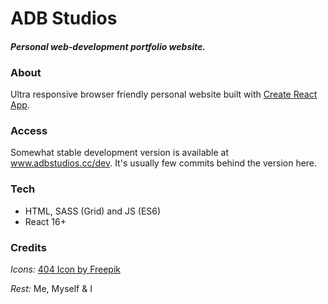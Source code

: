 
# ADB Studios 

#### *Personal web-development portfolio website.* 

### About

Ultra responsive browser friendly personal website built with [Create React App](https://github.com/facebook/create-react-app).  

### Access

Somewhat stable development version is available at www.adbstudios.cc/dev. It's usually few commits behind the version here.

### Tech

* HTML, SASS (Grid) and JS (ES6) 
* React 16+

### Credits

*Icons:* 
[404 Icon by Freepik](https://www.flaticon.com/free-icon/error-404_1034633)

*Rest:* 
Me, Myself & I





